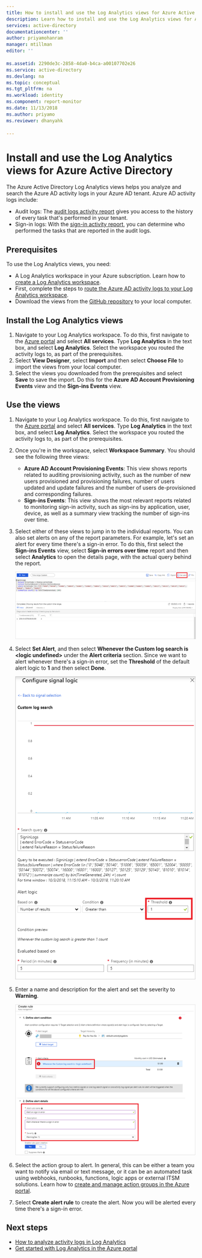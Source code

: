 ```yaml
---
title: How to install and use the Log Analytics views for Azure Active Directory (preview)  | Microsoft Docs
description: Learn how to install and use the Log Analytics views for Azure Active Directory (preview)
services: active-directory
documentationcenter: ''
author: priyamohanram
manager: mtillman
editor: ''

ms.assetid: 2290de3c-2858-4da0-b4ca-a00107702e26
ms.service: active-directory
ms.devlang: na
ms.topic: conceptual
ms.tgt_pltfrm: na
ms.workload: identity
ms.component: report-monitor
ms.date: 11/13/2018
ms.author: priyamo
ms.reviewer: dhanyahk

---
```


# Install and use the Log Analytics views for Azure Active Directory

The Azure Active Directory Log Analytics views helps you analyze and search the Azure AD activity logs in your Azure AD tenant. Azure AD activity logs include:

* Audit logs: The [audit logs activity report](concept-audit-logs.md) gives you access to the history of every task that's performed in your tenant.
* Sign-in logs: With the [sign-in activity report](concept-sign-ins.md), you can determine who performed the tasks that are reported in the audit logs.

## Prerequisites

To use the Log Analytics views, you need:

* A Log Analytics workspace in your Azure subscription. Learn how to [create a Log Analytics workspace](https://docs.microsoft.com/azure/log-analytics/log-analytics-quick-create-workspace).
* First, complete the steps to [route the Azure AD activity logs to your Log Analytics workspace](howto-integrate-activity-logs-with-log-analytics.md).
* Download the views from the [GitHub repository](https://aka.ms/AADLogAnalyticsviews) to your local computer.

## Install the Log Analytics views

1. Navigate to your Log Analytics workspace. To do this, first navigate to the [Azure portal](https://portal.azure.com) and select **All services**. Type **Log Analytics** in the text box, and select **Log Analytics**. Select the workspace you routed the activity logs to, as part of the prerequisites.
2. Select **View Designer**, select **Import** and then select **Choose File** to import the views from your local computer.
3. Select the views you downloaded from the prerequisites and select **Save** to save the import. Do this for the **Azure AD Account Provisioning Events** view and the **Sign-ins Events** view.

## Use the views

1. Navigate to your Log Analytics workspace. To do this, first navigate to the [Azure portal](https://portal.azure.com) and select **All services**. Type **Log Analytics** in the text box, and select **Log Analytics**. Select the workspace you routed the activity logs to, as part of the prerequisites.

2. Once you're in the workspace, select **Workspace Summary**. You should see the following three views:

    * **Azure AD Account Provisioning Events**: This view shows reports related to auditing provisioning activity, such as the number of new users provisioned and provisioning failures, number of users updated and update failures and the number of users de-provisioned and corresponding failures.    
    * **Sign-ins Events**: This view shows the most relevant reports related to monitoring sign-in activity, such as sign-ins by application, user, device, as well as a summary view tracking the number of sign-ins over time.

3. Select either of these views to jump in to the individual reports. You can also set alerts on any of the report parameters. For example, let's set an alert for every time there's a sign-in error. To do this, first select the **Sign-ins Events** view, select **Sign-in errors over time** report and then select **Analytics** to open the details page, with the actual query behind the report. 

    ![Details](./media/howto-install-use-log-analytics-views/details.png)


4. Select **Set Alert**, and then select **Whenever the Custom log search is &lt;logic undefined&gt;** under the **Alert criteria** section. Since we want to alert whenever there's a sign-in error, set the **Threshold** of the default alert logic to **1** and then select **Done**. 

    ![Configure signal logic](./media/howto-install-use-log-analytics-views/configure-signal-logic.png)

5. Enter a name and description for the alert and set the severity to **Warning**.

    ![Create rule](./media/howto-install-use-log-analytics-views/create-rule.png)

6. Select the action group to alert. In general, this can be either a team you want to notify via email or text message, or it can be an automated task using webhooks, runbooks, functions, logic apps or external ITSM solutions. Learn how to [create and manage action groups in the Azure portal](https://docs.microsoft.com/azure/monitoring-and-diagnostics/monitoring-action-groups).

7. Select **Create alert rule** to create the alert. Now you will be alerted every time there's a sign-in error.

## Next steps

* [How to analyze activity logs in Log Analytics](howto-analyze-activity-logs-log-analytics.md)
* [Get started with Log Analytics in the Azure portal](https://docs.microsoft.com/azure/log-analytics/query-language/get-started-analytics-portal)
